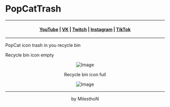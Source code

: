 # PopCatTrash
***
<h4 align="center"> <a href="https://YouTube.com/mmichaelKo" target="_blank">YouTube</a> | <a href="https://VK.com/id180544766" target="_blank">VK</a> | <a href="https://Twitch.tv/mmichaelKo" target="_blank">Twitch</a> | <a href="https://Instagram.com/mmichaelKo" target="_blank">Instagram</a> | <a href="https://TikTok.com/@mmichaelko" target="_blank">TikTok</a> </h4>

***

PopCat icon trash in you recycle bin

Recycle bin icon empty
<div align="center">
<img alt="Image" src="https://github.com/milesthon/PopCatTrash/blob/main/empty.ico"/>

Recycle bin icon full  
<div align="center">
<img alt="Image" src="https://github.com/milesthon/PopCatTrash/blob/main/full.ico"/>

***
by MilesthoN
